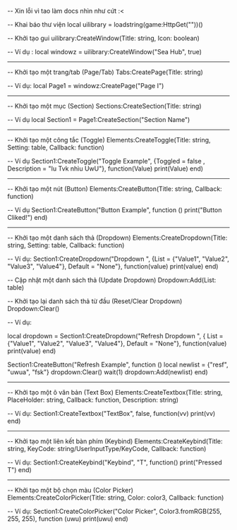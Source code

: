 -- Xin lỗi vì tao làm docs nhìn như cứt :<

-- Khai báo thư viện
local uilibrary = loadstring(game:HttpGet(""))()

-- Khởi tạo gui
uilibrary:CreateWindow(Title: string, Icon: boolean)

-- Ví dụ : 
local windowz = uilibrary:CreateWindow("Sea Hub", true)

-------------------------------------------------------------------------------------------------------------------------------

-- Khởi tạo một trang/tab (Page/Tab)
Tabs:CreatePage(Title: string)

-- Ví dụ:
local Page1 = windowz:CreatePage("Page I")

-------------------------------------------------------------------------------------------------------------------------------

-- Khởi tạo một mục (Section)
Sections:CreateSection(Title: string)

-- Ví dụ
local Section1 = Page1:CreateSection("Section Name")

-------------------------------------------------------------------------------------------------------------------------------

-- Khởi tạo một công tắc (Toggle)
Elements:CreateToggle(Title: string, Setting: table, Callback: function)

-- Ví dụ
Section1:CreateToggle("Toggle Example", {Toggled = false , Description = "Iu Tvk nhìu UwU"}, function(Value)
	print(Value)
end)

-------------------------------------------------------------------------------------------------------------------------------

-- Khởi tạo một nút (Button)
Elements:CreateButton(Title: string, Callback: function)

-- Ví dụ
Section1:CreateButton("Button Example", function ()
	print("Button Cliked!")
end)

-------------------------------------------------------------------------------------------------------------------------------

-- Khởi tạo một danh sách thả (Dropdown)
Elements:CreateDropdown(Title: string, Setting: table, Callback: function)

-- Ví dụ:
Section1:CreateDropdown("Dropdown ", {List = {"Value1", "Value2", "Value3", "Value4"}, Default = "None"}, function(value)
	print(value)
end)

-- Cập nhật một danh sách thả (Update Dropdown)
Dropdown:Add(List: table)

-- Khởi tạo lại danh sách thả từ đầu (Reset/Clear Dropdown)
Dropdown:Clear()

-- Ví dụ:

local dropdown = Section1:CreateDropdown("Refresh Dropdown ", {
	List = {"Value1", "Value2", "Value3", "Value4"},
	Default = "None"}, function(value)
	print(value)
end)

Section1:CreateButton("Refresh Example", function ()
	local newlist = {"resf", "uwua", "fsk"}
	dropdown:Clear()
	wait(1)
	dropdown:Add(newlist)
end)

-------------------------------------------------------------------------------------------------------------------------------

-- Khởi tạo một ô văn bản (Text Box)
Elements:CreateTextbox(Title: string, PlaceHolder: string, Callback: function, Description: string)

-- Ví dụ: 
Section1:CreateTextbox("TextBox", false, function(vv)
	print(vv)
end)

-------------------------------------------------------------------------------------------------------------------------------

-- Khởi tạo một liên kết bàn phím (Keybind)
Elements:CreateKeybind(Title: string, KeyCode: string/UserInputType/KeyCode, Callback: function)

-- Ví dụ: 
Section1:CreateKeybind("Keybind", "T", function()
	print("Pressed T")
end)

-------------------------------------------------------------------------------------------------------------------------------

-- Khởi tạo một bộ chọn màu (Color Picker)
Elements:CreateColorPicker(Title: string, Color: color3, Callback: function)

-- Ví dụ:
Section1:CreateColorPicker("Color Picker", Color3.fromRGB(255, 255, 255), function (uwu)
	print(uwu)
end)
